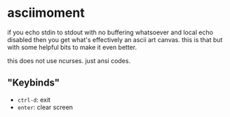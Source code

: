 # asciimoment

if you echo stdin to stdout with no buffering whatsoever and local echo disabled
then you get what's effectively an ascii art canvas. this is that but with some
helpful bits to make it even better.

this does not use ncurses. just ansi codes.

## "Keybinds"

- `ctrl-d`: exit
- `enter`: clear screen
